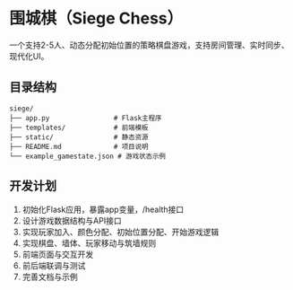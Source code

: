 # 围城棋（Siege Chess）

一个支持2-5人、动态分配初始位置的策略棋盘游戏，支持房间管理、实时同步、现代化UI。

## 目录结构

```
siege/
├── app.py                # Flask主程序
├── templates/            # 前端模板
├── static/               # 静态资源
├── README.md             # 项目说明
└── example_gamestate.json # 游戏状态示例
```

## 开发计划
1. 初始化Flask应用，暴露app变量，/health接口
2. 设计游戏数据结构与API接口
3. 实现玩家加入、颜色分配、初始位置分配、开始游戏逻辑
4. 实现棋盘、墙体、玩家移动与筑墙规则
5. 前端页面与交互开发
6. 前后端联调与测试
7. 完善文档与示例

